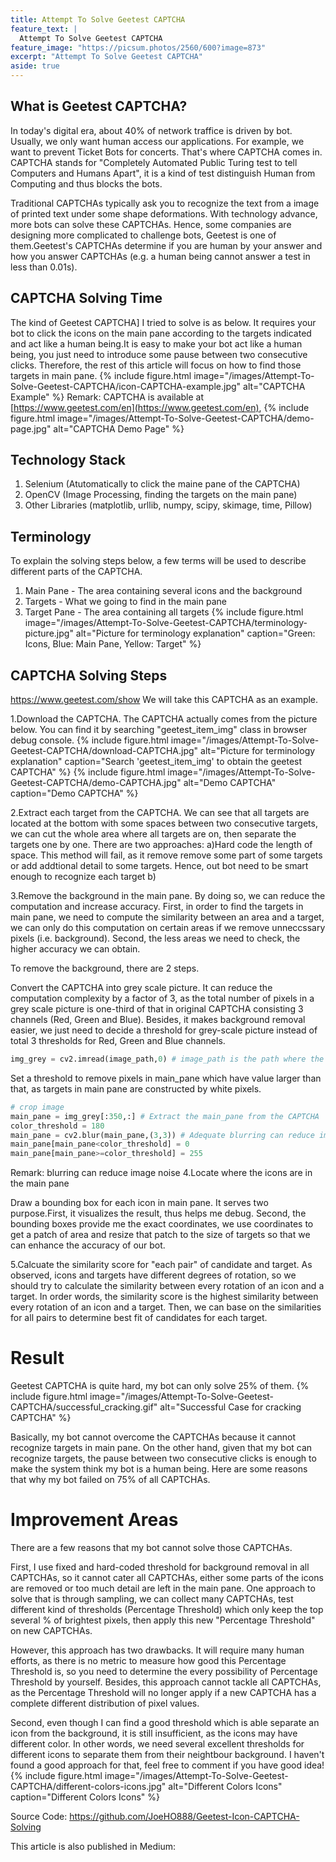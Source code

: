 ```yaml
---
title: Attempt To Solve Geetest CAPTCHA
feature_text: |
  Attempt To Solve Geetest CAPTCHA
feature_image: "https://picsum.photos/2560/600?image=873"
excerpt: "Attempt To Solve Geetest CAPTCHA"
aside: true
---
```


## What is Geetest CAPTCHA?
In today's digital era, about 40% of network traffice is driven by bot. Usually, we only want human access our applications. For example, we want to prevent Ticket Bots for concerts. That's where CAPTCHA comes in. CAPTCHA stands for "Completely Automated Public Turing test to tell Computers and Humans Apart", it is a kind of test distinguish Human from Computing and thus blocks the bots.

Traditional CAPTCHAs typically ask you to recognize the text from a image of printed text under some shape deformations. With technology advance, more bots can solve these CAPTCHAs. Hence, some companies are designing more complicated to challenge bots, Geetest is one of them.Geetest's CAPTCHAs determine if you are human by your answer and how you answer CAPTCHAs (e.g. a human being cannot answer a test in less than 0.01s).

## CAPTCHA Solving Time
The kind of Geetest CAPTCHA] I tried to solve is as below. It requires your bot to click the icons on the main pane according to the targets indicated and act like a human being.It is easy to make your bot act like a human being, you just need to introduce some pause between two consecutive clicks. Therefore, the rest of this article will focus on how to find those targets in main pane.
{% include figure.html image="/images/Attempt-To-Solve-Geetest-CAPTCHA/icon-CAPTCHA-example.jpg" alt="CAPTCHA Example" %}
Remark: CAPTCHA is available at [https://www.geetest.com/en](https://www.geetest.com/en), 
{% include figure.html image="/images/Attempt-To-Solve-Geetest-CAPTCHA/demo-page.jpg" alt="CAPTCHA Demo Page" %}

## Technology Stack
1. Selenium (Atutomatically to click the maine pane of the CAPTCHA)
2. OpenCV (Image Processing, finding the targets on the main pane)
3. Other Libraries (matplotlib, urllib, numpy, scipy, skimage, time, Pillow)

## Terminology
To explain the solving steps below, a few terms will be used to describe different parts of the CAPTCHA.
1. Main Pane - The area containing several icons and the background
2. Targets - What we going to find in the main pane
3. Target Pane - The area containing all targets
{% include figure.html image="/images/Attempt-To-Solve-Geetest-CAPTCHA/terminology-picture.jpg" alt="Picture for terminology explanation" caption="Green: Icons, Blue: Main Pane, Yellow: Target" %}

## CAPTCHA Solving Steps
https://www.geetest.com/show
We will take this CAPTCHA as an example.

1.Download the CAPTCHA. The CAPTCHA actually comes from the picture below. You can find it by searching "geetest_item_img" class in browser debug console.
{% include figure.html image="/images/Attempt-To-Solve-Geetest-CAPTCHA/download-CAPTCHA.jpg" alt="Picture for terminology explanation" caption="Search 'geetest_item_img' to obtain the geetest CAPTCHA" %}
{% include figure.html image="/images/Attempt-To-Solve-Geetest-CAPTCHA/demo-CAPTCHA.jpg" alt="Demo CAPTCHA" caption="Demo CAPTCHA" %}

2.Extract each target from the CAPTCHA. We can see that all targets are located at the bottom with some spaces between two consecutive targets, we can cut the whole area where all targets are on, then separate the targets one by one. There are two approaches:
	a)Hard code the length of space. This method will fail, as it remove remove some part of some targets or add addtional detail to some targets. Hence, out bot need to be smart enough to recognize each target
	b) 
	
3.Remove the background in the main pane. By doing so, we can reduce the computation and increase accuracy. First, in order to find the targets in main pane, we need to compute the similarity between an area and a target, we can only do this computation on certain areas if we remove unneccssary pixels (i.e. background). Second, the less areas we need to check, the higher accuracy we can obtain.
  
  To remove the background, there are 2 steps.
  
  Convert the CAPTCHA into grey scale picture. It can reduce the computation complexity by a factor of 3, as the total number of pixels in a grey scale picture is one-third of that in original CAPTCHA consisting 3 channels (Red, Green and Blue). Besides, it makes background removal easier, we just need to decide a threshold for grey-scale picture instead of total 3 thresholds for Red, Green and Blue channels.
  ``` python
  img_grey = cv2.imread(image_path,0) # image_path is the path where the CAPTCHA stored
  ```
  Set a threshold to remove pixels in main_pane which have value larger than that, as targets in main pane are constructed by white pixels.
  ``` python
  # crop image
  main_pane = img_grey[:350,:] # Extract the main_pane from the CAPTCHA
  color_threshold = 180
  main_pane = cv2.blur(main_pane,(3,3)) # Adequate blurring can reduce image noise
  main_pane[main_pane<color_threshold] = 0
  main_pane[main_pane>=color_threshold] = 255	
  ```
  Remark: blurring can reduce image noise
4.Locate where the icons are in the main pane
  
  Draw a bounding box for each icon in main pane. It serves two purpose.First, it visualizes the result, thus helps me debug. Second, the bounding boxes provide me the exact coordinates, we use coordinates to get a patch of area and resize that patch to the size of targets so that we can enhance the accuracy of our bot.

5.Calcuate the similarity score for "each pair" of candidate and target. As observed, icons and targets have different degrees of rotation, so we should try to calculate the similarity between every rotation of an icon and a target. In order words, the similarity score is the highest similarity between every rotation of an icon and a target. Then, we can base on the similarities for all pairs to determine best fit of candidates for each target.

# Result
Geetest CAPTCHA is quite hard, my bot can only solve 25% of them.
{% include figure.html image="/images/Attempt-To-Solve-Geetest-CAPTCHA/successful_cracking.gif" alt="Successful Case for cracking CAPTCHA" %}

Basically, my bot cannot overcome the CAPTCHAs because it cannot recognize targets in main pane. On the other hand, given that my bot can recognize targets, the pause between two consecutive clicks is enough to make the system think my bot is a human being.
Here are some reasons that why my bot failed on 75% of all CAPTCHAs.

# Improvement Areas 
There are a few reasons that my bot cannot solve those CAPTCHAs.

First, I use fixed and hard-coded threshold for background removal in all CAPTCHAs, so it cannot cater all CAPTCHAs, either some parts of the icons are removed or too much detail are left in the main pane. 
One approach to solve that is through sampling, we can collect many CAPTCHAs, test different kind of thresholds (Percentage Threshold) which only keep the top several % of brightest pixels, then apply this new "Percentage Threshold" on new CAPTCHAs. 

However, this approach has two drawbacks. It will require many human efforts, as there is no metric to measure how good this Percentage Threshold is, so you need to determine the every possibility of Percentage Threshold by yourself. 
Besides, this approach cannot tackle all CAPTCHAs, as the Percentage Threshold will no longer apply if a new CAPTCHA has a complete different distribution of pixel values.

Second, even though I can find a good threshold which is able separate an icon from the background, it is still insufficient, as the icons may have different color. In other words, we need several excellent thresholds for different icons to separate them from their neightbour background.
I haven't found a good approach for that, feel free to comment if you have good idea!
{% include figure.html image="/images/Attempt-To-Solve-Geetest-CAPTCHA/different-colors-icons.jpg" alt="Different Colors Icons" caption="Different Colors Icons" %}

Source Code: https://github.com/JoeHO888/Geetest-Icon-CAPTCHA-Solving

This article is also published in Medium: 
 